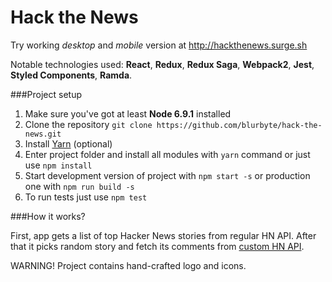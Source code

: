 # Hack the News

Try working _desktop_ and _mobile_ version at http://hackthenews.surge.sh

Notable technologies used: __React__, __Redux__, __Redux Saga__, __Webpack2__, __Jest__, __Styled Components__, __Ramda__.

###Project setup

1. Make sure you've got at least __Node 6.9.1__ installed
2. Clone the repository `git clone https://github.com/blurbyte/hack-the-news.git`
3. Install [Yarn](https://yarnpkg.com/lang/en/) (optional)
4. Enter project folder and install all modules with `yarn` command or just use `npm install`
5. Start development version of project with `npm start -s` or production one with `npm run build -s`
6. To run tests just use `npm test`

###How it works?

First, app gets a list of top Hacker News stories from regular HN API. After that it picks random story and fetch its comments from [custom HN API](https://github.com/cheeaun/node-hnapi).

WARNING! Project contains hand-crafted logo and icons.

